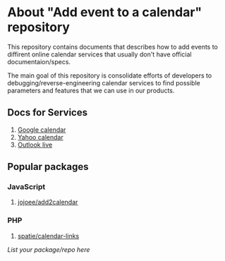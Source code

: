 # About "Add  event to a calendar" repository

This repository contains documents that describes how to add events
to diffirent online calendar services that usually don't have official
documentaion/specs.

The main goal of this repository is consolidate efforts of developers
to debugging/reverse-engineering calendar services to find possible
parameters and features that we can use in our products.

## Docs for Services
1. [Google calendar](/services/google.md)
1. [Yahoo calendar](/services/yahoo.md)
1. [Outlook live](/services/outlook-live.md)

## Popular packages
### JavaScript
 1. [jojoee/add2calendar](https://github.com/jojoee/add2calendar)
 
### PHP
 1. [spatie/calendar-links](https://github.com/spatie/calendar-links)

_List your package/repo here_
